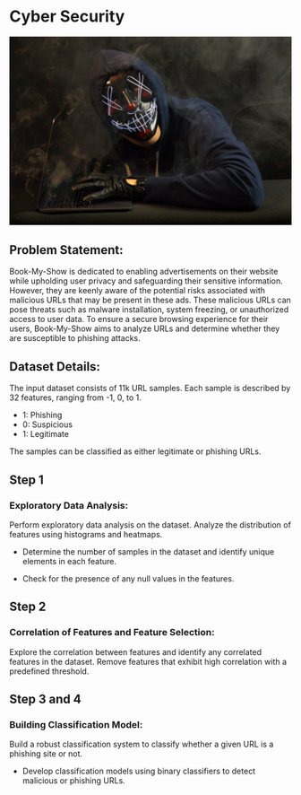 # Cyber Security

<img src="p-1.jpg" alt="cyber_security" width="600">

## Problem Statement:

Book-My-Show is dedicated to enabling advertisements on their website while upholding user privacy and safeguarding their sensitive information. However, they are keenly aware of the potential risks associated with malicious URLs that may be present in these ads. These malicious URLs can pose threats such as malware installation, system freezing, or unauthorized access to user data. To ensure a secure browsing experience for their users, Book-My-Show aims to analyze URLs and determine whether they are susceptible to phishing attacks.

## Dataset Details: 

The input dataset consists of 11k URL samples. Each sample is described by 32 features, ranging from -1, 0, to 1.

- 1: Phishing
- 0: Suspicious
- 1: Legitimate

The samples can be classified as either legitimate or phishing URLs.

## Step 1

### Exploratory Data Analysis:

Perform exploratory data analysis on the dataset. Analyze the distribution of features using histograms and heatmaps. 

- Determine the number of samples in the dataset and identify unique elements in each feature. 

- Check for the presence of any null values in the features. 

## Step 2

### Correlation of Features and Feature Selection:

Explore the correlation between features and identify any correlated features in the dataset. Remove features that exhibit high correlation with a predefined threshold.

## Step 3 and 4

### Building Classification Model: 

Build a robust classification system to classify whether a given URL is a phishing site or not.

- Develop classification models using binary classifiers to detect malicious or phishing URLs.
